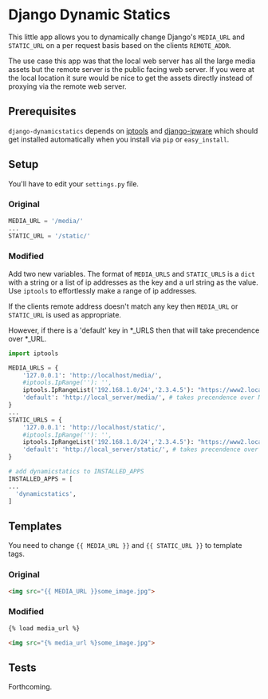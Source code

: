 # Django Dynamic Statics

This little app allows you to dynamically change Django's `MEDIA_URL` and
`STATIC_URL` on a per request basis based on the clients `REMOTE_ADDR`.

The use case this app was that the local web server has all the large
media assets but the remote server is the public facing web server. If
you were at the local location it sure would be nice to get the assets
directly instead of proxying via the remote web server.

## Prerequisites

`django-dynamicstatics` depends on
[iptools](https://github.com/bd808/python-iptools) and
[django-ipware](https://github.com/un33k/django-ipware) which should get
installed automatically when you install via `pip` or `easy_install`.

## Setup

You'll have to edit your `settings.py` file.

### Original

```python
MEDIA_URL = '/media/'
...
STATIC_URL = '/static/'
```

### Modified

Add two new variables. The format of `MEDIA_URLS` and `STATIC_URLS` is
a `dict` with a string or a list of ip addresses as the key and a url
string as the value. Use `iptools` to effortlessly make a range of ip
addresses.

If the clients remote address doesn't match any key then `MEDIA_URL` or
`STATIC_URL` is used as appropriate.

However, if there is a 'default' key in *_URLS then that will take
precendence over *_URL.

```python
import iptools

MEDIA_URLS = {
    '127.0.0.1': 'http://localhost/media/',
    #iptools.IpRange(''): '',
    iptools.IpRangeList('192.168.1.0/24','2.3.4.5'): "https://www2.local/media/",
    'default': 'http://local_server/media/', # takes precendence over MEDIA_URL
}
...
STATIC_URLS = {
    '127.0.0.1': 'http://localhost/static/',
    #iptools.IpRange(''): '',
    iptools.IpRangeList('192.168.1.0/24','2.3.4.5'): "https://www2.local/static/",
    'default': 'http://local_server/static/', # takes precendence over STATIC_URL
}

# add dynamicstatics to INSTALLED_APPS
INSTALLED_APPS = [
...
  'dynamicstatics',
]
```

## Templates

You need to change `{{ MEDIA_URL }}` and `{{ STATIC_URL }}` to template tags.

### Original

```html
<img src="{{ MEDIA_URL }}some_image.jpg">
```

### Modified

```html
{% load media_url %}

<img src="{% media_url %}some_image.jpg">
```

## Tests

Forthcoming.

